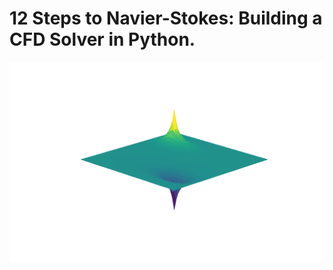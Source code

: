 # 12 Steps to Navier-Stokes: Building a CFD Solver in Python.



![Alt text](/images/poisson.png "Poisson's Equation in 2D.")
